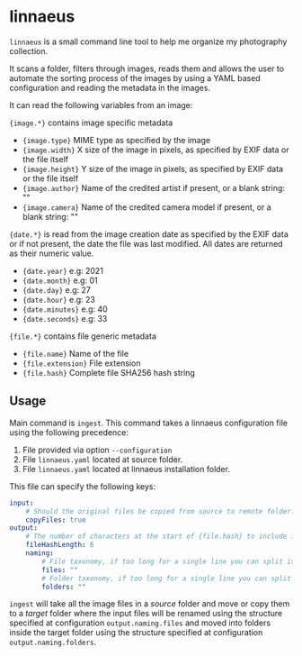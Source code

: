# linnaeus

`linnaeus` is a small command line tool to help me organize my photography collection.

It scans a folder, filters through images, reads them and allows the user to automate the sorting process of the images by using a YAML based configuration and reading the metadata in the images.

It can read the following variables from an image:

`{image.*}` contains image specific metadata
- `{image.type}` MIME type as specified by the image
- `{image.width}` X size of the image in pixels, as specified by EXIF data or the file itself
- `{image.height}` Y size of the image in pixels, as specified by EXIF data or the file itself
- `{image.author}` Name of the credited artist if present, or a blank string: ""
- `{image.camera}` Name of the credited camera model if present, or a blank string: ""

`{date.*}` is read from the image creation date as specified by the EXIF data or if not present, the date the file was last modified. All dates are returned as their numeric value.
- `{date.year}` e.g: 2021
- `{date.month}` e.g: 01
- `{date.day}` e.g: 27
- `{date.hour}` e.g: 23
- `{date.minutes}` e.g: 40
- `{date.seconds}` e.g: 33

`{file.*}` contains file generic metadata
- `{file.name}` Name of the file
- `{file.extension}` File extension
- `{file.hash}` Complete file SHA256 hash string

## Usage
Main command is `ingest`. This command takes a linnaeus configuration file using the following precedence:

1. File provided via option `--configuration`
2. File `linnaeus.yaml` located at source folder.
3. File `linnaeus.yaml` located at linnaeus installation folder.

This file can specify the following keys:
```yaml
input:
    # Should the original files be copied from source to remote folder? If set to false, the files at source will be moved out of source.
    copyFiles: true
output:
    # The number of characters at the start of {file.hash} to include in the final filename
    fileHashLength: 6
    naming:
        # File taxonomy, if too long for a single line you can split it in an array
        files: ""
        # Folder taxonomy, if too long for a single line you can split it in an array
        folders: ""
```

`ingest` will take all the image files in a *source* folder and move or copy them to a *target* folder where the input files will be renamed using the structure specified at configuration `output.naming.files` and moved into folders inside the target folder using the structure specified at configuration `output.naming.folders`.
